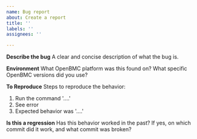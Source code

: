 ```yaml
---
name: Bug report
about: Create a report
title: ''
labels: ''
assignees: ''

---
```


**Describe the bug**
A clear and concise description of what the bug is.

**Environment**
What OpenBMC platform was this found on?
What specific OpenBMC versions did you use?

**To Reproduce**
Steps to reproduce the behavior:
1. Run the command '....'
2. See error
3. Expected behavior was '....'

**Is this a regression**
Has this behavior worked in the past?  If yes, on which commit did it work, and
what commit was broken?
